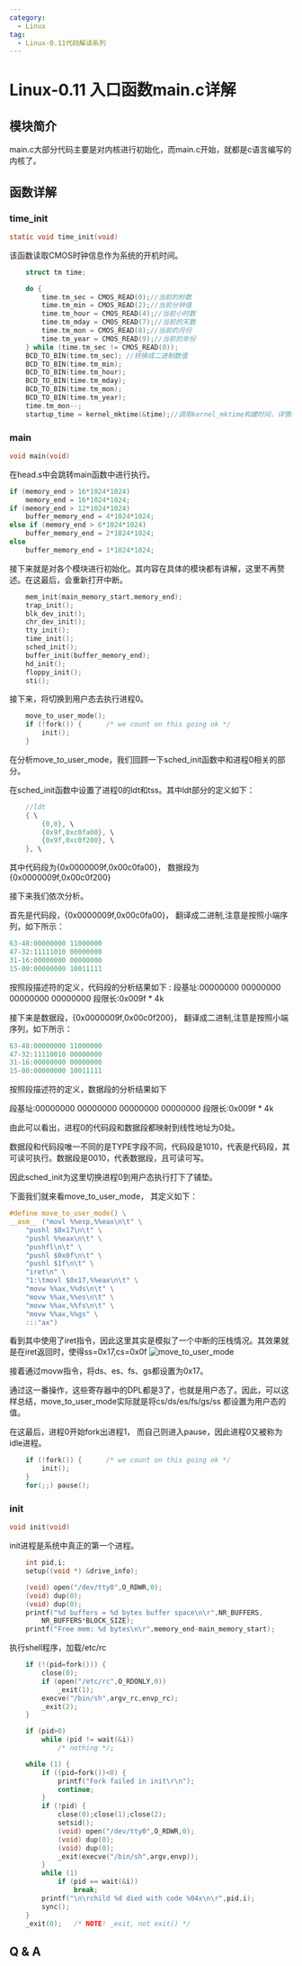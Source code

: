 ```yaml
---
category:
  - Linux
tag:
  - Linux-0.11代码解读系列
---
```


# Linux-0.11 入口函数main.c详解

## 模块简介

main.c大部分代码主要是对内核进行初始化，而main.c开始，就都是c语言编写的内核了。

## 函数详解

### time_init
```c
static void time_init(void)
```
该函数读取CMOS时钟信息作为系统的开机时间。

```c
	struct tm time;

	do {
		time.tm_sec = CMOS_READ(0);//当前的秒数
		time.tm_min = CMOS_READ(2);//当前分钟值
		time.tm_hour = CMOS_READ(4);//当前小时数
		time.tm_mday = CMOS_READ(7);//当前的天数
		time.tm_mon = CMOS_READ(8);//当前的月份
		time.tm_year = CMOS_READ(9);//当前的年份
	} while (time.tm_sec != CMOS_READ(0));
	BCD_TO_BIN(time.tm_sec); //转换成二进制数值
	BCD_TO_BIN(time.tm_min);
	BCD_TO_BIN(time.tm_hour);
	BCD_TO_BIN(time.tm_mday);
	BCD_TO_BIN(time.tm_mon);
	BCD_TO_BIN(time.tm_year);
	time.tm_mon--;
	startup_time = kernel_mktime(&time);//调用kernel_mktime构建时间，详情参考Linux-0.11 kernel目录mktime.c详解
```

### main
```c
void main(void)	
```
在head.s中会跳转main函数中进行执行。

```c
if (memory_end > 16*1024*1024)
    memory_end = 16*1024*1024;
if (memory_end > 12*1024*1024) 
    buffer_memory_end = 4*1024*1024;
else if (memory_end > 6*1024*1024)
    buffer_memory_end = 2*1024*1024;
else
    buffer_memory_end = 1*1024*1024;
```

接下来就是对各个模块进行初始化。其内容在具体的模块都有讲解，这里不再赘述。在这最后，会重新打开中断。
```c
	mem_init(main_memory_start,memory_end);
	trap_init();
	blk_dev_init();
	chr_dev_init();
	tty_init();
	time_init();
	sched_init();
	buffer_init(buffer_memory_end);
	hd_init();
	floppy_init();
	sti();
```

接下来，将切换到用户态去执行进程0。
```c
	move_to_user_mode();
	if (!fork()) {		/* we count on this going ok */
		init();
	}
```

在分析move_to_user_mode，我们回顾一下sched_init函数中和进程0相关的部分。

在sched_init函数中设置了进程0的ldt和tss。其中ldt部分的定义如下：

```c
    //ldt
	{ \
        {0,0}, \
        {0x9f,0xc0fa00}, \
		{0x9f,0xc0f200}, \
	}, \
```

其中代码段为{0x0000009f,0x00c0fa00}， 数据段为{0x0000009f,0x00c0f200}

接下来我们依次分析。

首先是代码段，{0x0000009f,0x00c0fa00}， 翻译成二进制,注意是按照小端序列，如下所示：
```c
63-48:00000000 11000000
47-32:11111010 00000000
31-16:00000000 00000000
15-00:00000000 10011111
```

按照段描述符的定义，代码段的分析结果如下
:
段基址:00000000 00000000 00000000 00000000
段限长:0x009f * 4k


接下来是数据段，{0x0000009f,0x00c0f200}， 翻译成二进制,注意是按照小端序列，如下所示：
```c
63-48:00000000 11000000
47-32:11110010 00000000
31-16:00000000 00000000
15-00:00000000 10011111
```
按照段描述符的定义，数据段的分析结果如下

段基址:00000000 00000000 00000000 00000000
段限长:0x009f * 4k

由此可以看出，进程0的代码段和数据段都映射到线性地址为0处。

数据段和代码段唯一不同的是TYPE字段不同，代码段是1010，代表是代码段，其可读可执行。数据段是0010，代表数据段，且可读可写。

因此sched_init为这里切换进程0到用户态执行打下了铺垫。

下面我们就来看move_to_user_mode， 其定义如下：

```c
#define move_to_user_mode() \
__asm__ ("movl %%esp,%%eax\n\t" \
	"pushl $0x17\n\t" \
	"pushl %%eax\n\t" \
	"pushfl\n\t" \
	"pushl $0x0f\n\t" \
	"pushl $1f\n\t" \
	"iret\n" \
	"1:\tmovl $0x17,%%eax\n\t" \
	"movw %%ax,%%ds\n\t" \
	"movw %%ax,%%es\n\t" \
	"movw %%ax,%%fs\n\t" \
	"movw %%ax,%%gs" \
	:::"ax")
```

看到其中使用了iret指令，因此这里其实是模拟了一个中断的压栈情况。其效果就是在iret返回时，使得ss=0x17,cs=0x0f
![move_to_user_mode](https://github.com/zgjsxx/static-img-repo/raw/main/blog/Linux/kernel/Linux-0.11/Linux-0.11-init/move_to_user_mode.png)

接着通过movw指令，将ds、es、fs、gs都设置为0x17。

通过这一番操作，这些寄存器中的DPL都是3了，也就是用户态了。因此，可以这样总结，move_to_user_mode实际就是将cs/ds/es/fs/gs/ss 都设置为用户态的值。

在这最后，进程0开始fork出进程1， 而自己则进入pause，因此进程0又被称为idle进程。
```c
	if (!fork()) {		/* we count on this going ok */
		init();
	}
	for(;;) pause();
```

### init
```c
void init(void)
```
init进程是系统中真正的第一个进程。

```c
	int pid,i;
	setup((void *) &drive_info);
```


```c
	(void) open("/dev/tty0",O_RDWR,0);
	(void) dup(0);
	(void) dup(0);
	printf("%d buffers = %d bytes buffer space\n\r",NR_BUFFERS,
		NR_BUFFERS*BLOCK_SIZE);
	printf("Free mem: %d bytes\n\r",memory_end-main_memory_start);
```


执行shell程序，加载/etc/rc
```c
	if (!(pid=fork())) {
		close(0);
		if (open("/etc/rc",O_RDONLY,0))
			_exit(1);
		execve("/bin/sh",argv_rc,envp_rc);
		_exit(2);
	}
```

```c
	if (pid>0)
		while (pid != wait(&i))
			/* nothing */;
```

```c
	while (1) {
		if ((pid=fork())<0) {
			printf("Fork failed in init\r\n");
			continue;
		}
		if (!pid) {
			close(0);close(1);close(2);
			setsid();
			(void) open("/dev/tty0",O_RDWR,0);
			(void) dup(0);
			(void) dup(0);
			_exit(execve("/bin/sh",argv,envp));
		}
		while (1)
			if (pid == wait(&i))
				break;
		printf("\n\rchild %d died with code %04x\n\r",pid,i);
		sync();
	}
	_exit(0);	/* NOTE! _exit, not exit() */
```
## Q & A